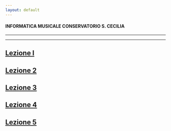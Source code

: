 ```yaml
---
layout: default
---
```

#### INFORMATICA MUSICALE CONSERVATORIO S. CECILIA
----
----

## [Lezione I](http://demartinomrc.github.io/IMCSC/lezioneI.html)


## [Lezione 2](http://demartinomrc.github.io/IMCSC/lezione2.html)

## [Lezione 3](http://demartinomrc.github.io/IMCSC/lezione3.html)

## [Lezione 4](http://demartinomrc.github.io/IMCSC/lezione4.html)

## [Lezione 5](http://demartinomrc.github.io/IMCSC/lezione5.html)

